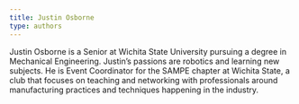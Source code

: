 ```yaml
---
title: Justin Osborne
type: authors
---
```

Justin Osborne is a Senior at Wichita State University pursuing a degree in Mechanical Engineering. Justin’s passions are robotics and learning new subjects. He is Event Coordinator for the SAMPE chapter at Wichita State, a club that focuses on teaching and networking with professionals around manufacturing practices and techniques happening in the industry.
